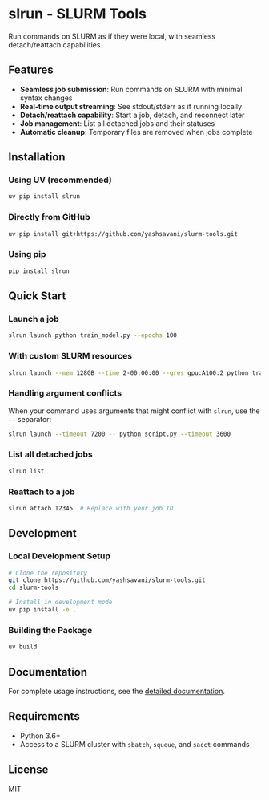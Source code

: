 # slrun - SLURM Tools

Run commands on SLURM as if they were local, with seamless detach/reattach capabilities.

## Features

- **Seamless job submission**: Run commands on SLURM with minimal syntax changes
- **Real-time output streaming**: See stdout/stderr as if running locally
- **Detach/reattach capability**: Start a job, detach, and reconnect later
- **Job management**: List all detached jobs and their statuses
- **Automatic cleanup**: Temporary files are removed when jobs complete

## Installation

### Using UV (recommended)

```bash
uv pip install slrun
```

### Directly from GitHub

```bash
uv pip install git+https://github.com/yashsavani/slurm-tools.git
```

### Using pip

```bash
pip install slrun
```

## Quick Start

### Launch a job

```bash
slrun launch python train_model.py --epochs 100
```

### With custom SLURM resources

```bash
slrun launch --mem 128GB --time 2-00:00:00 --gres gpu:A100:2 python train_model.py
```

### Handling argument conflicts

When your command uses arguments that might conflict with `slrun`, use the `--` separator:

```bash
slrun launch --timeout 7200 -- python script.py --timeout 3600
```

### List all detached jobs

```bash
slrun list
```

### Reattach to a job

```bash
slrun attach 12345  # Replace with your job ID
```

## Development

### Local Development Setup

```bash
# Clone the repository
git clone https://github.com/yashsavani/slurm-tools.git
cd slurm-tools

# Install in development mode
uv pip install -e .
```

### Building the Package

```bash
uv build
```

## Documentation

For complete usage instructions, see the [detailed documentation](docs/usage.md).

## Requirements

- Python 3.6+
- Access to a SLURM cluster with `sbatch`, `squeue`, and `sacct` commands

## License

MIT
